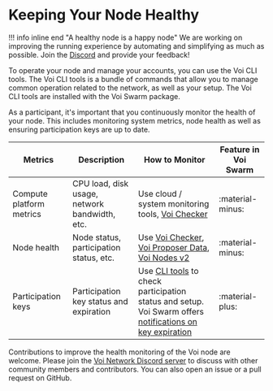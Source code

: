 # Keeping Your Node Healthy

!!! info inline end "A healthy node is a happy node"
    We are working on improving the running experience by automating and simplifying as much as possible. Join the [Discord](https://discord.com/invite/vnFbrJrHeW) and provide your feedback!

To operate your node and manage your accounts, you can use the Voi CLI tools.
The Voi CLI tools is a bundle of commands
that allow you to manage common operation related to the network, as well as your setup.
The Voi CLI tools are installed with the Voi Swarm package.

As a participant, it's important that you continuously monitor the health of your node. This includes monitoring system
metrics, node health as well as ensuring participation keys are up to date.

| Metrics                  | Description                                   | How to Monitor                                                                                                                                                                       | Feature in Voi Swarm |
|--------------------------|-----------------------------------------------|--------------------------------------------------------------------------------------------------------------------------------------------------------------------------------------|----------------------|
| Compute platform metrics | CPU load, disk usage, network bandwidth, etc. | Use cloud / system monitoring tools, [Voi Checker](https://github.com/crypto-morph/voi-checker)                                                                                      | :material-minus:     |
| Node health              | Node status, participation status, etc.       | Use [Voi Checker](https://github.com/crypto-morph/voi-checker), [Voi Proposer Data](https://cswenor.github.io/voi-proposer-data/health.html), [Voi Nodes v2](https://voi-nodes.dev/) | :material-minus:     |
| Participation keys       | Participation key status and expiration       | Use [CLI tools](../cli-tools.md) to check participation status and setup. Voi Swarm offers [notifications on key expiration](../setup-notifications)                                 | :material-plus:      |

Contributions to improve the health monitoring of the Voi node are welcome.
Please join the [Voi Network Discord server](https://discord.com/invite/vnFbrJrHeW) to discuss with other community members and contributors. You can also open an issue or a pull request on GitHub.
